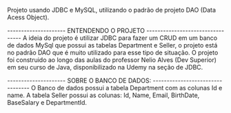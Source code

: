 Projeto usando JDBC e MySQL, utilizando o padrão de projeto DAO (Data Acess Object). 

--------------------- ENTENDENDO O PROJETO ---------------------------------
A ideia do projeto é utilizar JDBC para fazer um CRUD em um banco de dados MySql que possui as tabelas Department e Seller, o projeto está no padrão DAO que é muito utilizado para esse tipo de situação.
O projeto foi construido ao longo das aulas do professor Nelio Alves (Dev Superior) em seu curso de Java, disponibilizado na Udemy na seção de JDBC.

--------------------- SOBRE O BANCO DE DADOS: ---------------------------------
O Banco de dados possui a tabela Department com as colunas Id e name.
A tabela Seller possui as colunas: Id, Name, Email, BirthDate, BaseSalary e DepartmentId.
